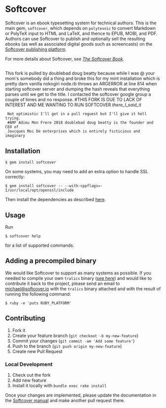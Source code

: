 # Softcover

<!-- [![Build Status](https://travis-ci.org/softcover/softcover.png?branch=master)](https://travis-ci.org/softcover/softcover) [![Coverage Status](https://coveralls.io/repos/softcover/softcover/badge.png)](https://coveralls.io/r/softcover/softcover)
 -->
Softcover is an ebook typesetting system for technical authors. This is the main gem, `softcover`, which depends on `polytexnic` to convert Markdown or PolyTeX input to HTML and LaTeX, and thence to EPUB, MOBI, and PDF. Authors can use Softcover to publish and optionally sell the resulting ebooks (as well as associated digital goods such as screencasts) on the [Softcover publishing platform](http://www.softcover.io/).

For more details about Softcover, see [*The Softcover Book*](http://manual.softcover.io/book).

##

  This fork is pulled by doublebad doug beatty because while I was @ your mom's somebody did a thing and broke this for my mint installation which is pretty darn vanilla nokogiri node.rb throws an ARGERROR at line 814 when starting softcover server and dumping the hash reveals that everything parses until we get to the title. I contacted the softcover google group a couple of times and no response. #THIS FORK IS DUE TO LACK OF INTEREST AND ME WANTING
  TO RUN SOFTCOVER _there_I_said_it_

     Not optimistic I'll get in a pull reguest but I'll give it hell trying.
     #AMF Adieu Mon Frere 2018 doublebad doug beatty is the founder and CEO of
     Jaucques Moi De enterprises which is entirely ficticious and imaginary

## Installation

    $ gem install softcover

On some systems, you may need to add an extra option to handle SSL correctly:

    $ gem install softcover -- --with-cppflags=-I/usr/local/opt/openssl/include

Then install the dependencies as described [here](http://manual.softcover.io/book/getting_started#sec-installing_softcover).

## Usage

Run

    $ softcover help

for a list of supported commands.

## Adding a precompiled binary

We would like Softcover to support as many systems as possible. If you needed to compile your own `tralics` binary ([see here](https://github.com/softcover/tralics)) and would like to contribute it back to the project, please send an email to <michael@softcover.io> with the `tralics` binary attached and with the result of running the following command:

    $ ruby -e 'puts RUBY_PLATFORM'

## Contributing

1. Fork it
2. Create your feature branch (`git checkout -b my-new-feature`)
3. Commit your changes (`git commit -am 'Add some feature'`)
4. Push to the branch (`git push origin my-new-feature`)
5. Create new Pull Request

### Local Development

1. Check out the fork
2. Add new feature
3. Install it locally with `bundle exec rake install`

Once your changes are implemented, please update the documentation in the [Softcover manual](https://github.com/softcover/softcover_book) and make another pull request there.
